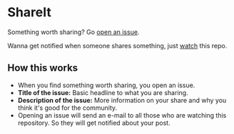 # ShareIt

Something worth sharing? Go [open an issue](https://github.com/iiitv/ShareIt/issues/new).

Wanna get notified when someone shares something, just [watch](https://github.com/iiitv/ShareIt/subscription) this repo.


## How this works 

* When you find something worth sharing, you open an issue. 
* **Title of the issue:** Basic headline to what you are sharing.
* **Description of the issue:** More information on your share and why you think it's good for the community.
* Opening an issue will send an e-mail to all those who are watching this repository. So they will get notified about your post.

